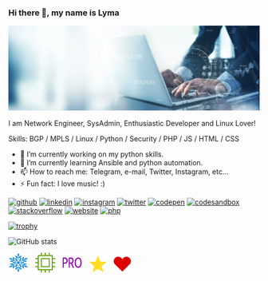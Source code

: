 ### Hi there 👋, my name is Lyma
![](https://github.com/lyma/lyma/blob/main/banner_lyma.png?raw=true)

I am Network Engineer, SysAdmin, Enthusiastic Developer and Linux Lover!

Skills: BGP / MPLS / Linux / Python / Security / PHP / JS / HTML / CSS

- 🔭 I’m currently working on my python skills. 
- 🌱 I’m currently learning Ansible and python automation. 
- 📫 How to reach me: Telegram, e-mail, Twitter, Instagram, etc... 
- ⚡ Fun fact: I love music! :) 


[<img src='https://cdn.jsdelivr.net/npm/simple-icons@3.0.1/icons/github.svg' alt='github' height='40'>](https://github.com/lyma)  [<img src='https://cdn.jsdelivr.net/npm/simple-icons@3.0.1/icons/linkedin.svg' alt='linkedin' height='40'>](https://www.linkedin.com/in/joaolyma/)  [<img src='https://cdn.jsdelivr.net/npm/simple-icons@3.0.1/icons/instagram.svg' alt='instagram' height='40'>](https://www.instagram.com/lymas/)  [<img src='https://cdn.jsdelivr.net/npm/simple-icons@3.0.1/icons/twitter.svg' alt='twitter' height='40'>](https://twitter.com/lymas)  [<img src='https://cdn.jsdelivr.net/npm/simple-icons@3.0.1/icons/codepen.svg' alt='codepen' height='40'>](https://codepen.io/lyma)  [<img src='https://cdn.jsdelivr.net/npm/simple-icons@3.0.1/icons/codesandbox.svg' alt='codesandbox' height='40'>](https://codesandbox.io/u/lyma)  [<img src='https://cdn.jsdelivr.net/npm/simple-icons@3.0.1/icons/stackoverflow.svg' alt='stackoverflow' height='40'>](https://stackoverflow.com/users/17388942)  [<img src='https://cdn.jsdelivr.net/npm/simple-icons@3.0.1/icons/icloud.svg' alt='website' height='40'>](https://www.lymas.com.br/)  [<img src='https://cdn.jsdelivr.net/npm/simple-icons@3.0.1/icons/php.svg' alt='php' height='40'>](https://people.php.net/lyma)  


[![trophy](https://github-profile-trophy.vercel.app/?username=lyma)](https://github.com/ryo-ma/github-profile-trophy)

![GitHub stats](https://github-readme-stats.vercel.app/api?username=lyma&show_icons=true&count_private=true)  





<a href='https://archiveprogram.github.com/'><img src='https://raw.githubusercontent.com/acervenky/animated-github-badges/master/assets/acbadge.gif' width='40' height='40'></a> <a href='https://docs.github.com/en/developers'><img src='https://raw.githubusercontent.com/acervenky/animated-github-badges/master/assets/devbadge.gif' width='40' height='40'></a> <a href='https://github.com/pricing'><img src='https://raw.githubusercontent.com/acervenky/animated-github-badges/master/assets/pro.gif' width='40' height='40'></a> <a href='https://stars.github.com/'><img src='https://raw.githubusercontent.com/acervenky/animated-github-badges/master/assets/starbadge.gif' width='35' height='35'></a> <a href='https://docs.github.com/en/github/supporting-the-open-source-community-with-github-sponsors'><img src='https://raw.githubusercontent.com/acervenky/animated-github-badges/master/assets/sponsorbadge.gif' width='35' height='35'></a> 
